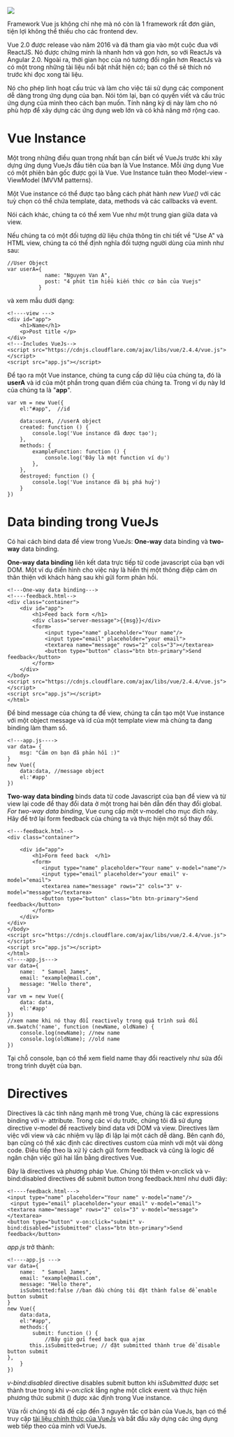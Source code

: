 ![](https://images.viblo.asia/94f4ac67-bebd-4d2e-9a39-2562525e74c3.jpeg)

Framework Vue js không chỉ nhẹ mà nó còn là 1 framework rất đơn giản, tiện lợi không thể thiếu cho các frontend dev.

Vue 2.0 được release vào năm 2016 và đã tham gia vào một cuộc đua với ReactJS. Nó được chứng minh là nhanh hơn và gọn hơn, so với ReactJs và Angular 2.0. Ngoài ra, thời gian học của nó tương đối ngắn hơn ReactJs và có một trong những tài liệu nổi bật nhất hiện có; bạn có thể sẽ thích nó trước khi đọc xong tài liệu.

Nó cho phép linh hoạt cấu trúc và làm cho việc tái sử dụng các component dễ dàng trong ứng dụng của bạn. Nói tóm lại, bạn có quyền viết và cấu trúc ứng dụng của mình theo cách bạn muốn. Tính năng kỳ dị này làm cho nó phù hợp để xây dựng các ứng dụng web lớn và có khả năng mở rộng cao.

# Vue Instance
Một trong những điều quan trọng nhất bạn cần biết về VueJs trước khi xây dựng ứng dụng VueJs đầu tiên của bạn là Vue Instance. Mỗi ứng dụng Vue có một phiên bản gốc được gọi là Vue. Vue Instance tuân theo Model-view -ViewModel (MVVM patterns).

Một Vue instance có thể được tạo bằng cách phát hành *new Vue()* với các tuỳ chọn có thể chứa template, data, methods và các callbacks và event. 

Nói cách khác, chúng ta có thể xem Vue như một trung gian giữa data và view.

Nếu chúng ta có một đối tượng dữ liệu chứa thông tin chi tiết về "Use A" và HTML view, chúng ta có thể định nghĩa đối tượng người dùng của mình như sau:

```
//User Object
var userA={
            name: "Nguyen Van A",
            post: "4 phút tìm hiểu kiến thức cơ bản của Vuejs"
          }
```

và xem mẫu dưới dạng: 

```
<!----view --->
<div id="app">
    <h1>Name</h1>
    <p>Post title </p>
</div>
<!---Includes VueJs-->
<script src="https://cdnjs.cloudflare.com/ajax/libs/vue/2.4.4/vue.js"></script>
<script src="app.js"></script>
```

Để tạo ra một Vue instance, chúng ta cung cấp dữ liệu của chúng ta, đó là **userA** và id của một phần trong quan điểm của chúng ta. Trong ví dụ này Id của chúng ta là "**app**".

```
var vm = new Vue({
    el:"#app",  //id 

    data:userA, //userA object
    created: function () {
        console.log('Vue instance đã được tạo');
    },
    methods: {
        exampleFunction: function () {
            console.log('Đây là một function ví dụ')
        },
    },
    destroyed: function () {
        console.log('Vue instance đã bị phá huỷ')
    }
})
```

# Data binding trong VueJs
Có hai cách bind data để view trong VueJs: **One-way** data binding và **two-way** data binding. 

**One-way data binding** liên kết data trực tiếp từ code javascript của bạn với DOM. Một ví dụ điển hình cho việc này là hiển thị một thông điệp cảm ơn thân thiện với khách hàng sau khi gửi form phản hồi. 

```
<!---One-way data binding--->
<!----feedback.html-->
<div class="container">
    <div id="app">
        <h1>Feed back form </h1>
        <div class="server-message">{{msg}}</div>
        <form>
            <input type="name" placeholder="Your name"/>
            <input type="email" placeholder="your email">
            <textarea name="message" rows="2" cols="3"></textarea>
            <button type="button" class="btn btn-primary">Send feedback</button>
        </form>
    </div>
</body>
<script src="https://cdnjs.cloudflare.com/ajax/libs/vue/2.4.4/vue.js"></script>
<script src="app.js"></script>
</html>
```

Để bind message của chúng ta để view, chúng ta cần tạo một Vue instance với một object message và id của một template view mà chúng ta đang binding làm tham số.

```
<!---app.js---->
var data= {
    msg: "Cảm ơn bạn đã phản hồi :)"
}
new Vue({
    data:data, //message object 
    el:'#app' 
})
```

**Two-way data binding** binds data từ code Javascript của bạn để view và từ view lại code để thay đổi data ở một trong hai bên dẫn đến thay đổi global.
*For two-way data binding*, Vue cung cấp một v-model cho mục đích này. Hãy để trở lại form feedback của chúng ta và thực hiện một số thay đổi.

```
<!---feedback.html-->
<div class="container">

    <div id="app">
        <h1>Form feed back  </h1>
        <form>
           <input type="name" placeholder="Your name" v-model="name"/>
           <input type="email" placeholder="your email" v-model="email">              
           <textarea name="message" rows="2" cols="3" v-model="message"></textarea>
           <button type="button" class="btn btn-primary">Send feedback</button>
        </form>
    </div>
</div>
</body>
<script src="https://cdnjs.cloudflare.com/ajax/libs/vue/2.4.4/vue.js"></script>
<script src="app.js"></script>
</html>
<!----app.js--->
var data={
    name:  " Samuel James",
    email: "example@mail.com",
    message: "Hello there",
}
var vm = new Vue({
    data: data,
    el:'#app'
})
//xem name khi nó thay đổi reactively trong quá trình sửa đổi
vm.$watch('name', function (newName, oldName) {
    console.log(newName); //new name
    console.log(oldName); //old name
})
```

Tại chỗ console, bạn có thể xem field name thay đổi reactively như sửa đổi trong trình duyệt của bạn.

# Directives
Directives là các tính năng mạnh mẽ trong Vue,  chúng là các expressions binding với v- attribute. Trong các ví dụ trước, chúng tôi đã sử dụng directive v-model để reactively bind data với DOM và view. Directives làm việc với view và các nhiệm vụ lặp đi lặp lại một cách dễ dàng. Bên cạnh đó, bạn cũng có thể xác định các directives custom của mình với một vài dòng code. Điều tiếp theo là xử lý cách gửi form feedback và cũng là logic để ngăn chặn việc gửi hai lần bằng directives Vue. 

Đây là directives và phương pháp Vue. Chúng tôi thêm v-on:click và v-bind:disabled directives để submit button trong feedback.html như dưới đây: 

```
<!----feedback.html--->
<input type="name" placeholder="Your name" v-model="name"/>
 <input type="email" placeholder="your email" v-model="email">              
<textarea name="message" rows="2" cols="3" v-model="message"></textarea>
<button type="button" v-on:click="submit" v-bind:disabled="isSubmitted" class="btn btn-primary">Send feedback</button>
```

*app.js* trở thành: 

```
<!----app.js --->
var data={
    name:  " Samuel James",
    email: "example@mail.com",
    message: "Hello there",
    isSubmitted:false //ban đầu chúng tôi đặt thành false để enable button submit
}
new Vue({
    data:data,
    el:"#app",
    methods:{
        submit: function () {
            //Bây giờ gửi feed back qua ajax
       this.isSubmitted=true; // đặt submitted thành true để disable button submit
},    
    }
})
```

*v-bind:disabled* directive disables submit button khi *isSubmitted* được set thành true trong khi *v-on:click* lắng nghe một click event và thực hiện phương thức submit () được xác định trong Vue instance.

Vừa rồi chúng tôi đã đề cập đến 3 nguyên tắc cơ bản của VueJs, bạn có thể truy cập [tài liệu chính thức của VueJs](https://vuejs.org/) và bắt đầu xây dựng các ứng dụng web tiếp theo của mình với VueJs.